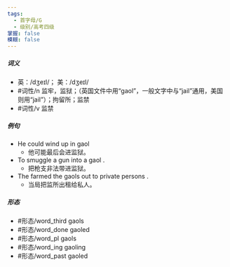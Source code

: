 ```yaml
---
tags:
  - 首字母/G
  - 级别/高考四级
掌握: false
模糊: false
---
```

##### 词义
- 英：/dʒeɪl/； 美：/dʒeɪl/
- #词性/n  监牢，监狱；（英国文件中用“gaol”，一般文字中与“jail”通用，美国则用“jail”）；拘留所；监禁
- #词性/v  监禁
##### 例句
- He could wind up in gaol
	- 他可能最后会进监狱。
- To smuggle a gun into a gaol .
	- 把枪支非法带进监狱。
- The farmed the gaols out to private persons .
	- 当局把监所出租给私人。
##### 形态
- #形态/word_third gaols
- #形态/word_done gaoled
- #形态/word_pl gaols
- #形态/word_ing gaoling
- #形态/word_past gaoled
